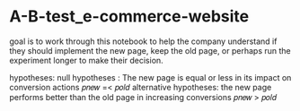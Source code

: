 # A-B-test_e-commerce-website
 goal is to work through this notebook to help the company understand if they should implement the new page, keep the old page, or perhaps run the experiment longer to make their decision.
 
 
 
hypotheses:
null hypotheses : The new page is equal or less in its impact on conversion actions 𝑝𝑛𝑒𝑤 =< 𝑝𝑜𝑙𝑑
alternative hypotheses: the new page performs better than the old page in increasing conversions 𝑝𝑛𝑒𝑤 > 𝑝𝑜𝑙𝑑
